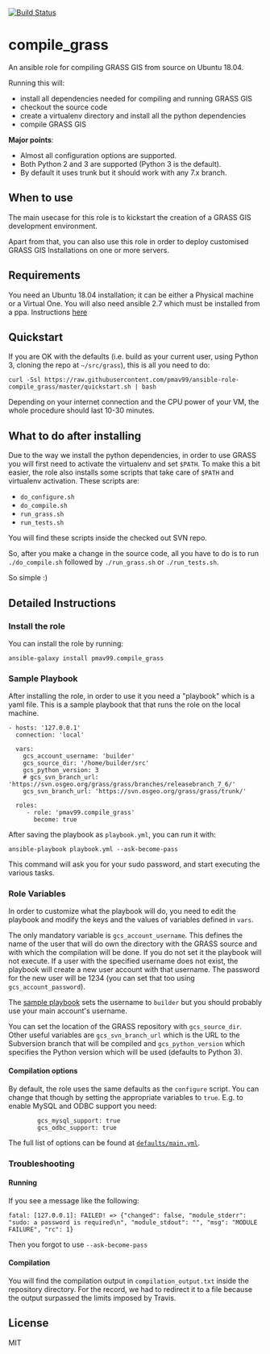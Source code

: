 [![Build Status](https://travis-ci.com/pmav99/ansible-role-compile_grass.svg?branch=master)](https://travis-ci.com/pmav99/ansible-role-compile_grass)

compile_grass
=============

An ansible role for compiling GRASS GIS from source on Ubuntu 18.04.

Running this will:

- install all dependencies needed for compiling and running GRASS GIS
- checkout the source code
- create a virtualenv directory and install all the python dependencies
- compile GRASS GIS

**Major points**:

- Almost all configuration options are supported.
- Both Python 2 and 3 are supported (Python 3 is the default).
- By default it uses trunk but it should work with any 7.x branch.

When to use
-----------

The main usecase for this role is to kickstart the creation of a GRASS GIS development
environment.

Apart from that, you can also use this role in order to deploy customised GRASS
GIS Installations on one or more servers.

Requirements
------------

You need an Ubuntu 18.04 installation; it can be either a Physical machine or a Virtual
One. You will also need ansible 2.7 which must be installed from a ppa. Instructions
[here](https://docs.ansible.com/ansible/latest/installation_guide/intro_installation.html#latest-releases-via-apt-ubuntu)

Quickstart
----------

If you are OK with the defaults (i.e. build as your current user, using Python 3,
cloning the repo at `~/src/grass`), this is all you need to do:

    curl -Ssl https://raw.githubusercontent.com/pmav99/ansible-role-compile_grass/master/quickstart.sh | bash

Depending on your internet connection and the CPU power of your VM, the whole procedure
should last 10-30 minutes.

What to do after installing
---------------------------

Due to the way we install the python dependencies, in order to use GRASS you will first
need to activate the virtualenv and set `$PATH`.  To make this a bit easier, the role
also installs some scripts that take care of `$PATH` and virtualenv activation. These
scripts are:

- `do_configure.sh`
- `do_compile.sh`
- `run_grass.sh`
- `run_tests.sh`

You will find these scripts inside the checked out SVN repo.

So, after you make a change in the source code, all you have to do is to run
`./do_compile.sh` followed by `./run_grass.sh` or `./run_tests.sh`.

So simple :)

Detailed Instructions
---------------------

### Install the role

You can install the role by running:

    ansible-galaxy install pmav99.compile_grass

### Sample Playbook

After installing the role, in order to use it you need a "playbook" which is a yaml
file.  This is a sample playbook that that runs the role on the local machine.

    - hosts: '127.0.0.1'
      connection: 'local'

      vars:
        gcs_account_username: 'builder'
        gcs_source_dir: '/home/builder/src'
        gcs_python_version: 3
        # gcs_svn_branch_url: 'https://svn.osgeo.org/grass/grass/branches/releasebranch_7_6/'
        gcs_svn_branch_url: 'https://svn.osgeo.org/grass/grass/trunk/'

      roles:
         - role: 'pmav99.compile_grass'
           become: true

After saving the playbook as `playbook.yml`, you can run it with:

    ansible-playbook playbook.yml --ask-become-pass

This command will ask you for your sudo password, and start executing the various tasks.

### Role Variables

In order to customize what the playbook will do, you need to edit the playbook and
modify the keys and the values of variables defined in `vars`.

The only mandatory variable is `gcs_account_username`. This defines the name of the user
that will do own the directory with the GRASS source and with which the compilation will
be done. If you do not set it the playbook will not execute. If a user with the
specified username does not exist, the playbook will create a new user account with that
username.  The password for the new user will be 1234 (you can set that too using
`gcs_account_password`).

The [sample
playbook](https://github.com/pmav99/ansible-role-compile_grass/blob/master/compile_grass.yml)
sets the username to `builder` but you should probably use your main account's username.

You can set the location of the GRASS repository with `gcs_source_dir`. Other useful
variables are `gcs_svn_branch_url` which is the URL to the Subversion branch that will
be compiled and `gcs_python_version` which specifies the Python version which will be
used (defaults to Python 3).

#### Compilation options

By default, the role uses the same defaults as the `configure` script. You can change
that though by setting the appropriate variables to `true`. E.g. to enable MySQL and
ODBC support you need:

```
        gcs_mysql_support: true
        gcs_odbc_support: true
```

The full list of options can be found at
[`defaults/main.yml`](https://github.com/pmav99/ansible-role-compile_grass/blob/master/defaults/main.yml).

### Troubleshooting

#### Running

If you see a message like the following:
```
fatal: [127.0.0.1]: FAILED! => {"changed": false, "module_stderr": "sudo: a password is required\n", "module_stdout": "", "msg": "MODULE FAILURE", "rc": 1}
```
Then you forgot to use `--ask-become-pass`

#### Compilation

You will find the compilation output in `compilation_output.txt` inside the repository
directory. For the record, we had to redirect it to a file because the output surpassed
the limits imposed by Travis.

License
-------

MIT
